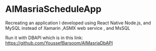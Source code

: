 # AlMasriaScheduleApp
Recreating an application I developed using React Native Node.js, and MySQL instead of Xamarin ,ASMX web service , and MsSQL

Run it with DBAPI which is in this link:
https://github.com/YoussefBarsoom/AlMasriaDbAPI
